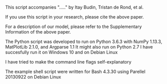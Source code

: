 This script accompanies "....." by Itay Budin, Tristan de Rond, et al.

If you use this script in your research, please cite the above paper.

For a description of our model, please refer to the Supplementary Information of the above paper.

The Python script was developed to run on Python 3.6.3 with NumPy 1.13.3, MatPlotLib 2.1.0, and Argparse 1.1
It might also run on Python 2.7
I have succesfully run it on Windows 10 and on Debian Linux

I have tried to make the command line flags self-explanatory


The example shell script were written for Bash 4.3.30 using Parellel 20130922 on Debian Linux

